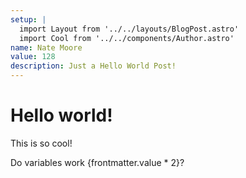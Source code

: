 ```yaml
---
setup: |
  import Layout from '../../layouts/BlogPost.astro'
  import Cool from '../../components/Author.astro'
name: Nate Moore
value: 128
description: Just a Hello World Post!
---
```


# Hello world!

<Cool name={frontmatter.name} href="https://twitter.com/n_moore" client:load />

This is so cool! 

Do variables work {frontmatter.value * 2}?
